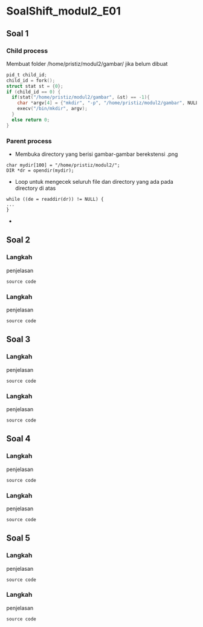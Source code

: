 # SoalShift_modul2_E01

## Soal 1
### Child process
Membuat folder /home/pristiz/modul2/gambar/ jika belum dibuat
```c
pid_t child_id;
child_id = fork();
struct stat st = {0};
if (child_id == 0) {
  if(stat("/home/pristiz/modul2/gambar", &st) == -1){
    char *argv[4] = {"mkdir", "-p", "/home/pristiz/modul2/gambar", NULL};
    execv("/bin/mkdir", argv);
  }
  else return 0;
}
```
### Parent process
- Membuka directory yang berisi gambar-gambar berekstensi .png
```
char mydir[100] = "/home/pristiz/modul2/";
DIR *dr = opendir(mydir);
```
- Loop untuk mengecek seluruh file dan directory yang ada pada directory di atas
```
while ((de = readdir(dr)) != NULL) {
...
}
```
- 

## Soal 2
### Langkah
penjelasan
```
source code
```
### Langkah
penjelasan
```
source code
```

## Soal 3
### Langkah
penjelasan
```
source code
```
### Langkah
penjelasan
```
source code
```

## Soal 4
### Langkah
penjelasan
```
source code
```
### Langkah
penjelasan
```
source code
```

## Soal 5
### Langkah
penjelasan
```
source code
```
### Langkah
penjelasan
```
source code
```
